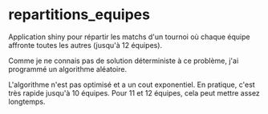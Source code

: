 # repartitions_equipes
Application shiny pour répartir les matchs d'un tournoi où chaque équipe affronte toutes les autres (jusqu'à 12 équipes).

Comme je ne connais pas de solution déterministe à ce problème, j'ai programmé un algorithme aléatoire.

L'algorithme n'est pas optimisé et a un cout exponentiel. 
En pratique, c'est très rapide jusqu'à 10 équipes. Pour 11 et 12 équipes, cela peut mettre assez longtemps.
